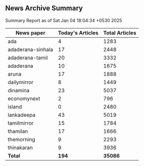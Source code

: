 <!-- @format -->
## News Archive Summary

Summary Report as of Sat Jan 04 18:04:34 +0530 2025

| News paper         | Today's Articles | Total Articles |
|--------------------|------------------|----------------|
| ada               | 4          | 1283        |
| adaderana-sinhala               | 17          | 2448        |
| adaderana-tamil               | 20          | 3332        |
| adaderana               | 10          | 1675        |
| aruna               | 17          | 1888        |
| dailymirror               | 8          | 1449        |
| dinamina               | 23          | 5037        |
| economynext               | 2          | 796        |
| island               | 0          | 2480        |
| lankadeepa               | 43          | 5019        |
| tamilmirror               | 15          | 1784        |
| thamilan               | 17          | 1666        |
| themorning               | 9          | 2293        |
| thinakaran               | 9          | 3936        |
| **Total**          | **194**      | **35086** |

